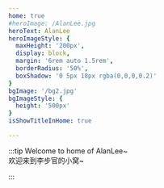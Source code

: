 ```yaml
---
home: true
#heroImage: /AlanLee.jpg
heroText: AlanLee
heroImageStyle: {
  maxHeight: '200px',
  display: block,
  margin: '6rem auto 1.5rem',
  borderRadius: '50%',
  boxShadow: '0 5px 18px rgba(0,0,0,0.2)'
}
bgImage: '/bg2.jpg'
bgImageStyle: {
  height: '500px'
}
isShowTitleInHome: true

---
```


:::tip
Welcome to home of AlanLee~<br/>
欢迎来到李步官的小窝~

:::

<img style="width: 100%;" :src="$withBase=('note_images/hero.gif')"/>

<!-- more -->
